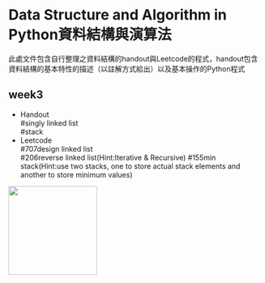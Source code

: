 **Data Structure and Algorithm in Python資料結構與演算法**
====
此處文件包含自行整理之資料結構的handout與Leetcode的程式，handout包含資料結構的基本特性的描述（以註解方式給出）以及基本操作的Python程式

week3
----
* Handout  
#singly linked list  
#stack
* Leetcode  
#707design linked list  
#206reverse linked list(Hint:Iterative & Recursive)
#155min stack(Hint:use two stacks, one to store actual stack elements and another to store minimum values)


<img width="175" height="175" src="http://img.wxcha.com/file/201712/06/9a3fc5676a.jpg"/>
